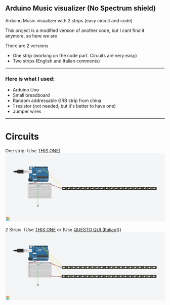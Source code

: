 <h2><b>Arduino Music visualizer (No Spectrum shield)</b></h2>

Arduino Music visualizer with 2 strips (easy circuit and code)

This project is a modified version of another code, but I cant find it anymore, so here we are

There are 2 versions
<ul>
  <li>One strip (working on the code part. Circuits are very easy)</li>
  <li>Two strips (English and Italian comments)</li>
</ul><hr>
<h3>Here is what I used:</h3>
<ul>
  <li>Arduino Uno</li>
  <li>Small breadboard</li>
  <li>Random addressable GRB strip from china</li>
  <li>1 resistor (not needed, but it's better to have one)</li>
  <li>Jumper wires</li>  
</ul>
<hr>
<h1>Circuits</h1>
One strip: (Use <a href="https://github.com/AirPlayerYT/arduino_music_visualizer/blob/main/Sketch_led_mono.ino">THIS ONE</a>)
<img src="https://github.com/AirPlayerYT/arduino_music_vis/blob/main/Mono.png">

2 Strips: (Use <a href="https://github.com/AirPlayerYT/arduino_music_visualizer/blob/main/Arduino%20visualizer%20(English).ino">THIS ONE</a> or (Use <a href="https://github.com/AirPlayerYT/arduino_music_visualizer/blob/main/Arduino%20visualizer%20(Italian).ino">QUESTO QUI (Italian)</a>))
<img src="https://github.com/AirPlayerYT/arduino_music_vis/blob/main/Double.png">
